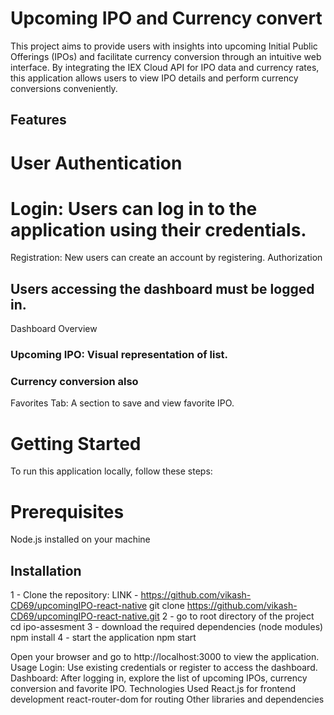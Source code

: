# Upcoming IPO and Currency convert
This project aims to provide users with insights into upcoming Initial Public Offerings (IPOs) and facilitate currency conversion through an intuitive web interface. By integrating the IEX Cloud API for IPO data and currency rates, this application allows users to view IPO details and perform currency conversions conveniently.

## Features
# User Authentication

# Login: Users can log in to the application using their credentials.
Registration: New users can create an account by registering.
Authorization

## Users accessing the dashboard must be logged in.
Dashboard Overview

### Upcoming IPO: Visual representation of list.
### Currency conversion also
Favorites Tab: A section to save and view favorite IPO.


# Getting Started
To run this application locally, follow these steps:

# Prerequisites
Node.js installed on your machine

## Installation

1 - Clone the repository:
    LINK - https://github.com/vikash-CD69/upcomingIPO-react-native
    git clone https://github.com/vikash-CD69/upcomingIPO-react-native.git
2 - go to root directory of the project
    cd ipo-assesment
3 - download the required dependencies (node modules)
    npm install
4 - start the application
    npm start

Open your browser and go to http://localhost:3000 to view the application.
Usage
Login: Use existing credentials or register to access the dashboard.
Dashboard: After logging in, explore the list of upcoming IPOs, currency conversion and favorite IPO.
Technologies Used
React.js for frontend development
react-router-dom for routing
Other libraries and dependencies
